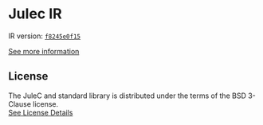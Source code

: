 # Julec IR

IR version: [`f8245e0f15`](https://github.com/julelang/jule/tree/f8245e0f15cad948f37cbfad45098fb903eb667e)

[See more information](https://manual.jule.dev/getting-started/install-from-source/compile-from-ir.html)

## License

The JuleC and standard library is distributed under the terms of the BSD 3-Clause license. \
[See License Details](./LICENSE)
